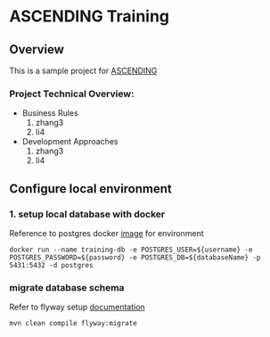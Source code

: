 # ASCENDING Training 
## Overview
This is a sample project for [ASCENDING](www.ascendingdc.com)

### Project Technical Overview:
* Business Rules
    1. zhang3
    1. li4
* Development Approaches
    1. zhang3
    2. li4

## Configure local environment
### 1. setup local database with docker
Reference to postgres docker [image](http://hub.docker.com/_/postgres) for environment

```
docker run --name training-db -e POSTGRES_USER=${username} -e POSTGRES_PASSWORD=${password} -e POSTGRES_DB=${databaseName} -p 5431:5432 -d postgres
```    
### migrate database schema
Refer to flyway setup [documentation](http://github.com/xc)
```
mvn clean compile flyway:migrate
```